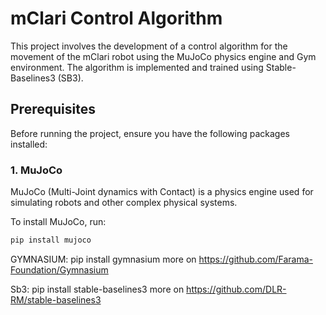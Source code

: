 # mClari Control Algorithm

This project involves the development of a control algorithm for the movement of the mClari robot using the MuJoCo physics engine and Gym environment. The algorithm is implemented and trained using Stable-Baselines3 (SB3).

## Prerequisites

Before running the project, ensure you have the following packages installed:

### 1. MuJoCo

MuJoCo (Multi-Joint dynamics with Contact) is a physics engine used for simulating robots and other complex physical systems.

To install MuJoCo, run:

```bash
pip install mujoco
```
GYMNASIUM:
pip install gymnasium
more on https://github.com/Farama-Foundation/Gymnasium

Sb3:
pip install stable-baselines3
more on https://github.com/DLR-RM/stable-baselines3
